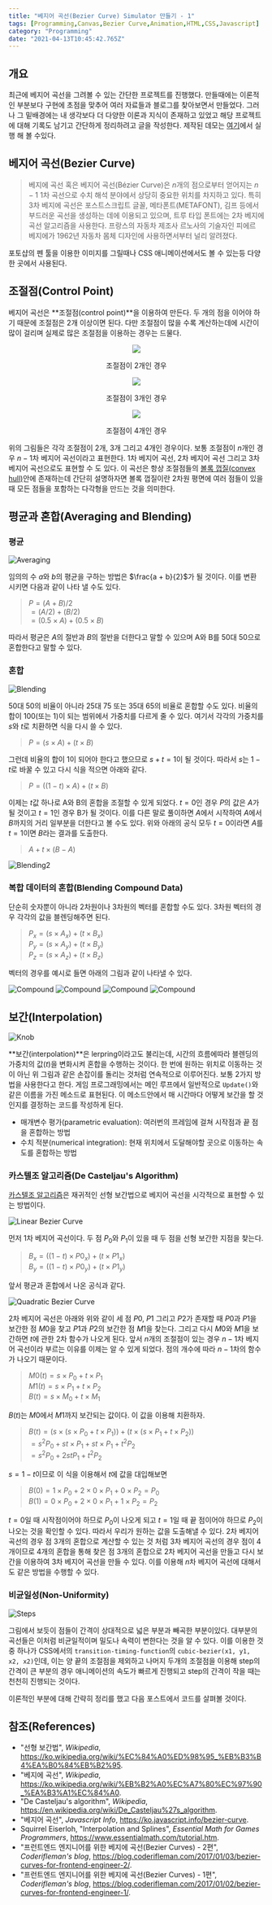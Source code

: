 ```yaml
---
title: "베지어 곡선(Bezier Curve) Simulator 만들기 - 1"
tags: [Programming,Canvas,Bezier Curve,Animation,HTML,CSS,Javascript]
category: "Programming"
date: "2021-04-13T10:45:42.765Z"
---
```


## 개요

최근에 베지어 곡선을 그려볼 수 있는 간단한 프로젝트를 진행했다. 만들때에는 이론적인 부분보다 구현에 초점을 맞추어 여러 자료들과 블로그를 찾아보면서 만들었다. 그러나 그 밑배경에는 내 생각보다 더 다양한 이론과 지식이 존재하고 있었고 해당 프로젝트에 대해 기록도 남기고 간단하게 정리하려고 글을 작성한다. 제작된 데모는 [여기](https://apexcel.github.io/bezier-curve-demo/)에서 실행 해 볼 수있다.

## 베지어 곡선(Bezier Curve)

> 베지에 곡선 혹은 베지어 곡선(Bézier Curve)은 $n$개의 점으로부터 얻어지는 $n-1$ 1차 곡선으로 수치 해석 분야에서 상당히 중요한 위치를 차지하고 있다. 특히 3차 베지에 곡선은 포스트스크립트 글꼴, 메타폰트(METAFONT), 김프 등에서 부드러운 곡선을 생성하는 데에 이용되고 있으며, 트루 타입 폰트에는 2차 베지에 곡선 알고리즘을 사용한다.
프랑스의 자동차 제조사 르노사의 기술자인 피에르 베지에가 1962년 자동차 몸체 디자인에 사용하면서부터 널리 알려졌다.

포토샵의 펜 툴을 이용한 이미지를 그릴때나 CSS 애니메이션에서도 볼 수 있는등 다양한 곳에서 사용된다.

## 조절점(Control Point)

베지어 곡선은 **조절점(control point)**을 이용하여 만든다. 두 개의 점을 이어야 하기 때문에 조절점은 2개 이상이면 된다. 다만 조절점이 많을 수록 계산하는데에 시간이 많이 걸리며 실제로 많은 조절점을 이용하는 경우는 드물다.

<p align='center'>
    <img src='./linear.gif' />
</p>
<center>조절점이 2개인 경우</center>

<p align='center'>
    <img src='./quadratic.gif' />
</p>
<center>조절점이 3개인 경우</center>

<p align='center'>
    <img src='./cubic.gif' />
</p>
<center>조절점이 4개인 경우</center>

위의 그림들은 각각 조절점이 2개, 3개 그리고 4개인 경우이다. 보통 조절점이 $n$개인 경우 $n-1$차 베지어 곡선이라고 표현한다. 1차 베지어 곡선, 2차 베지어 곡선 그리고 3차 베지어 곡선으로도 표현할 수 도 있다.
이 곡선은 항상 조절점들의 [볼록 껍질(convex hull)](https://ko.wikipedia.org/wiki/%EB%B3%BC%EB%A1%9D_%EA%BB%8D%EC%A7%88)안에 존재하는데 간단히 설명하자면 볼록 껍질이란 2차원 평면에 여러 점들이 있을 때 모든 점들을 포함하는 다각형을 만드는 것을 의미한다.

## 평균과 혼합(Averaging and Blending)

### 평균

![Averaging](averaging.png)

임의의 수 $a$와 $b$의 평균을 구하는 방법은 $\frac{a + b}{2}$가 될 것이다. 이를 변환 시키면 다음과 같이 나타 낼 수도 있다.

> $P = (A + B) / 2$ \
$= (A / 2) + (B / 2)$ \
$= (0.5 × A) + (0.5 × B)$

따라서 평균은 $A$의 절반과 $B$의 절반을 더한다고 말할 수 있으며 A와 B를 50대 50으로 혼합한다고 말할 수 있다.

### 혼합

![Blending](blending.png)

50대 50의 비율이 아니라 25대 75 또는 35대 65의 비율로 혼합할 수도 있다. 비율의 합이 100(또는 1)이 되는 범위에서 가중치를 다르게 줄 수 있다. 여기서 각각의 가중치를 $s$와 $t$로 치환하면 식을 다시 쓸 수 있다.

> $P = (s × A) + (t × B)$

그런데 비율의 합이 1이 되어야 한다고 했으므로 $s + t = 1$이 될 것이다. 따라서 $s$는 $1-t$로 바꿀 수 있고 다시 식을 적으면 아래와 같다.

> $P = ((1-t) × A) + (t × B)$

이제는 $t$값 하나로 A와 B의 혼합을 조절할 수 있게 되었다. $t = 0$인 경우 $P$의 값은 $A$가 될 것이고 $t = 1$인 경우 B가 될 것이다. 이를 다른 말로 풀이하면 $A$에서 시작하여 $A$에서 $B$까지의 거리 일부분을 더한다고 볼 수도 있다. 위와 아래의 공식 모두 $t = 0$이라면 $A$를 $t = 1$이면 $B$라는 결과를 도출한다.

> $A + t × (B - A)$

![Blending2](blending2.png)

### 복합 데이터의 혼합(Blending Compound Data)

단순히 숫자뿐이 아니라 2차원이나 3차원의 벡터를 혼합할 수도 있다. 3차원 벡터의 경우 각각의 값을 블렌딩해주면 된다.

> $P_x=(s×A_x)+(t×B_x)$ \
$P_y = (s × A_y) + (t × B_y)$ \
$P_z = (s × A_z) + (t × B_z)$

벡터의 경우를 예시로 들면 아래의 그림과 같이 나타낼 수 있다.

![Compound](compound1.png)
![Compound](compound2.png)
![Compound](compound3.png)
![Compound](compound4.png)

## 보간(Interpolation)

![Knob](knob.png)

**보간(interpolation)**은 lerpring이라고도 불리는데, 시간의 흐름에따라 블렌딩의 가중치의 값($t$)을 변화시켜 혼합을 수행하는 것이다. 한 번에 원하는 위치로 이동하는 것이 아닌 위 그림과 같은 손잡이를 돌리는 것처럼 연속적으로 이루어진다. 보통 2가지 방법을 사용한다고 한다. 게임 프로그래밍에서는 메인 루프에서 일반적으로 `Update()`와 같은 이름을 가진 메소드로 표현된다. 이 메소드안에서 매 시간마다 어떻게 보간을 할 것인지를 결정하는 코드를 작성하게 된다.

- 매개변수 평가(parametric evaluation): 여러번의 프레임에 걸쳐 시작점과 끝 점을 혼합하는 방법
- 수치 적분(numerical integration): 현재 위치에서 도달해야할 곳으로 이동하는 속도를 혼합하는 방법

### 카스텔조 알고리즘(De Casteljau's Algorithm)

[카스텔조 알고리즘](https://en.wikipedia.org/wiki/De_Casteljau%27s_algorithm)은 재귀적인 선형 보간법으로 베지어 곡선을 시각적으로 표현할 수 있는 방법이다.

![Linear Bezier Curve](linear-interpolation.png)

먼저 1차 베지어 곡선이다. 두 점 $P_0$와 $P_1$이 있을 때 두 점을 선형 보간한 지점을 찾는다.

> $B_x = ((1-t) × P0_x) + (t × P1_x)$ \
$B_y = ((1-t) × P0_y) + (t × P1_y)$

앞서 평균과 혼합에서 나온 공식과 같다.

![Quadratic Bezier Curve](quadratic-interpolation.png)

2차 베지어 곡선은 아래와 위와 같이 세 점 $P0$, $P1$ 그리고 $P2$가 존재할 때 $P0$과 $P1$을 보간한 점 $M0$을 찾고 $P1$과 $P2$의 보간한 점 $M1$을 찾는다. 그리고 다시 $M0$와 $M1$을 보간하면 $t$에 관한 2차 함수가 나오게 된다. 앞서 $n$개의 조절점이 있는 경우 $n-1$차 베지어 곡선이라 부르는 이유를 이제는 알 수 있게 되었다. 점의 개수에 따라 $n-1$차의 함수가 나오기 때문이다.

> $M0(t) = s × P_0 + t × P_1$ \
> $M1(t) = s × P_1 + t × P_2$ \
> $B(t) = s × M_0 + t × M_1$

$B(t)$는 $M0$에서 $M1$까지 보간되는 값이다. 이 값을 이용해 치환하자.

> $B(t) = (s × (s × P_0 + t × P_1)) + (t × (s × P_1 + t × P_2))$ \
$= s^2P_0 + st × P_1 + st × P_1 + t^2P_2$ \
$= s^2P_0 + 2stP_1 + t^2P_2$

$s = 1 - t$이므로 이 식을 이용해서 $t$에 값을 대입해보면

> $B(0) = 1 × P_0 + 2 × 0 × P_1 + 0 × P_2 = P_0$ \
$B(1) = 0 × P_0 + 2 × 0 × P_1 + 1 × P_2 = P_2$

$t = 0$일 때 시작점이어야 하므로 $P_0$이 나오게 되고 $t = 1$일 때 끝 점이어야 하므로 $P_2$이 나오는 것을 확인할 수 있다. 따라서 우리가 원하는 값을 도출해낼 수 있다. 2차 베지어 곡선의 경우 점 3개의 혼합으로 계산할 수 있는 것 처럼 3차 베지어 곡선의 경우 점이 4개이므로 4개의 혼합을 통해 찾은 점 3개의 혼합으로 2차 베지어 곡선을 만들고 다시 보간을 이용하여 3차 베지어 곡선을 만들 수 있다. 이를 이용해 $n$차 베지어 곡선에 대해서도 같은 방법을 수행할 수 있다.

### 비균일성(Non-Uniformity)

![Steps](steps.png)

그림에서 보듯이 점들이 간격이 상대적으로 넓은 부분과 빼곡한 부분이있다. 대부분의 곡선들은 이처럼 비균일적이며 밀도나 속력이 변한다는 것을 알 수 있다. 이를 이용한 것 중 하나가 CSS에서의 `transition-timing-function`의 `cubic-bezier(x1, y1, x2, x2)`인데, 이는 양 끝의 조절점을 제외하고 나머지 두개의 조절점을 이용해 step의 간격이 큰 부분의 경우 애니메이션의 속도가 빠르게 진행되고 step의 간격이 작을 때는 천천히 진행되는 것이다.

이론적인 부분에 대해 간략히 정리를 했고 다음 포스트에서 코드를 살펴볼 것이다.

## 참조(References)

- "선형 보간법", *Wikipedia*, https://ko.wikipedia.org/wiki/%EC%84%A0%ED%98%95_%EB%B3%B4%EA%B0%84%EB%B2%95.
- "베지에 곡선", *Wikipedia*, https://ko.wikipedia.org/wiki/%EB%B2%A0%EC%A7%80%EC%97%90_%EA%B3%A1%EC%84%A0.
- "De Casteljau's algorithm", *Wikipedia*, https://en.wikipedia.org/wiki/De_Casteljau%27s_algorithm.
- "베지어 곡선", *Javascript Info*, https://ko.javascript.info/bezier-curve.
- Squirrel Eiserloh, "Interpolation and Splines", *Essential Math for Games Programmers*, https://www.essentialmath.com/tutorial.htm.
- "프런트엔드 엔지니어를 위한 베지에 곡선(Bezier Curves) - 2편", *Coderifleman's blog*, https://blog.coderifleman.com/2017/01/03/bezier-curves-for-frontend-engineer-2/.
- "프런트엔드 엔지니어를 위한 베지에 곡선(Bezier Curves) - 1편", *Coderifleman's blog*, https://blog.coderifleman.com/2017/01/02/bezier-curves-for-frontend-engineer-1/.

